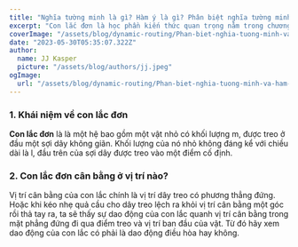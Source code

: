 ```yaml
---
title: "Nghĩa tường minh là gì? Hàm ý là gì? Phân biệt nghĩa tường minh và hàm ý"
excerpt: "Con lắc đơn là học phần kiến thức quan trọng nằm trong chương trình THPT. Nắm vững kiến thức liên quan đến học phần này, học sinh có thể ứng dụng giải các bài tập từ cơ bản cho đến nâng cao trong đề thi THPT quốc gia. Cùng Học Thông Minh tìm hiểu về "
coverImage: "/assets/blog/dynamic-routing/Phan-biet-nghia-tuong-minh-va-ham-y.png"
date: "2023-05-30T05:35:07.322Z"
author:
  name: JJ Kasper
  picture: "/assets/blog/authors/jj.jpeg"
ogImage:
  url: "/assets/blog/dynamic-routing/Phan-biet-nghia-tuong-minh-va-ham-y.png"
---
```


### 1. Khái niệm về con lắc đơn

**Con lắc đơn** là là một hệ bao gồm một vật nhỏ có khối lượng m, được treo ở đầu một sợi dây không giãn. Khối lượng của nó nhỏ không đáng kể với chiều dài là l, đầu trên của sợi dây được treo vào một điểm cố định.

### 2. Con lắc đơn cân bằng ở vị trí nào?

Vị trí cân bằng của con lắc chính là vị trí dây treo có phương thẳng đứng. Hoặc khi kéo nhẹ quả cầu cho dây treo lệch ra khỏi vị trí cân bằng một góc rồi thả tay ra, ta sẽ thấy sự dao động của con lắc quanh vị trí cân bằng trong mặt phẳng đứng đi qua điểm treo và vị trí ban đầu của vật. Từ đó hãy xem dao động của con lắc có phải là dao động điều hòa hay không.
